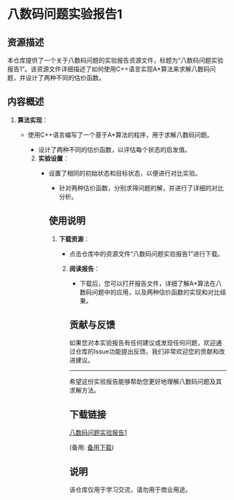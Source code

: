 # 八数码问题实验报告1

## 资源描述

本仓库提供了一个关于八数码问题的实验报告资源文件，标题为“八数码问题实验报告1”。该资源文件详细描述了如何使用C++语言实现A*算法来求解八数码问题，并设计了两种不同的估价函数。

## 内容概述

1. **算法实现**：
   - 使用C++语言编写了一个基于A*算法的程序，用于求解八数码问题。
      - 设计了两种不同的估价函数，以评估每个状态的启发值。

      2. **实验设置**：
         - 设置了相同的初始状态和目标状态，以便进行对比实验。
            - 针对两种估价函数，分别求得问题的解，并进行了详细的对比分析。

            ## 使用说明

            1. **下载资源**：
               - 点击仓库中的资源文件“八数码问题实验报告1”进行下载。

               2. **阅读报告**：
                  - 下载后，您可以打开报告文件，详细了解A*算法在八数码问题中的应用，以及两种估价函数的实现和对比结果。

                  ## 贡献与反馈

                  如果您对本实验报告有任何建议或发现任何问题，欢迎通过仓库的Issue功能提出反馈。我们非常欢迎您的贡献和改进建议。

                  ---

                  希望这份实验报告能够帮助您更好地理解八数码问题及其求解方法。

                  ## 下载链接
                  [八数码问题实验报告1](https://pan.quark.cn/s/bf6b330043ac) 

                  (备用: [备用下载](https://pan.baidu.com/s/1HaMKRK2xsApCWuDc7pBEtw?pwd=1234))

                  ## 说明

                  该仓库仅用于学习交流，请勿用于商业用途。
